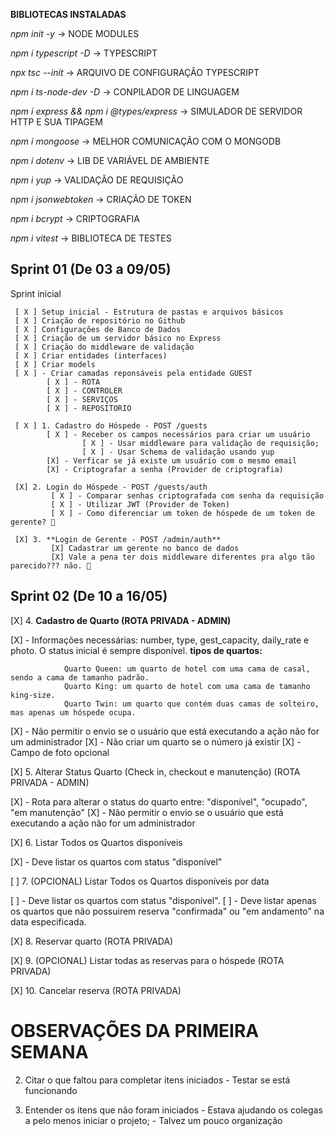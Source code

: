**BIBLIOTECAS INSTALADAS**

_npm init -y_ -> NODE MODULES

_npm i typescript -D_ -> TYPESCRIPT

_npx tsc --init_ -> ARQUIVO DE CONFIGURAÇÃO TYPESCRIPT

_npm i ts-node-dev -D_ -> CONPILADOR DE LINGUAGEM

_npm i express && npm i @types/express_ -> SIMULADOR DE SERVIDOR HTTP E SUA TIPAGEM

_npm i mongoose_ -> MELHOR COMUNICAÇÃO COM O MONGODB

_npm i dotenv_ -> LIB DE VARIÁVEL DE AMBIENTE

_npm i yup_ -> VALIDAÇÃO DE REQUISIÇÃO

_npm i jsonwebtoken_ -> CRIAÇÃO DE TOKEN

_npm i bcrypt_ -> CRIPTOGRAFIA

_npm i vitest_ -> BIBLIOTECA DE TESTES

## Sprint 01 (De 03 a 09/05)

Sprint inicial

```plaintext
 [ X ] Setup inicial - Estrutura de pastas e arquivos básicos
 [ X ] Criação de repositório no Github
 [ X ] Configurações de Banco de Dados
 [ X ] Criação de um servidor básico no Express
 [ X ] Criação do middleware de validação
 [ X ] Criar entidades (interfaces)
 [ X ] Criar models
 [ X ] - Criar camadas reponsáveis pela entidade GUEST
        [ X ] - ROTA
        [ X ] - CONTROLER
        [ X ] - SERVIÇOS
        [ X ] - REPOSITORIO

 [ X ] 1. Cadastro do Hóspede - POST /guests
        [ X ] - Receber os campos necessários para criar um usuário
                [ X ] - Usar middleware para validação de requisição;
                [ X ] - Usar Schema de validação usando yup
        [X] - Verficar se já existe um usuário com o mesmo email
        [X] - Criptografar a senha (Provider de criptografia)

 [X] 2. Login do Hóspede - POST /guests/auth
         [ X ] - Comparar senhas criptografada com senha da requisição
         [ X ] - Utilizar JWT (Provider de Token)
         [ X ] - Como diferenciar um token de hóspede de um token de gerente? 🤔

 [X] 3. **Login de Gerente - POST /admin/auth**
         [X] Cadastrar um gerente no banco de dados
         [X] Vale a pena ter dois middleware diferentes pra algo tão parecido??? não. 🤔

```

## Sprint 02 (De 10 a 16/05)

[X] 4. **Cadastro de Quarto (ROTA PRIVADA - ADMIN)**

[X] - Informações necessárias: number, type, gest_capacity, daily_rate e photo. O status inicial é sempre disponível.
**tipos de quartos:**

                Quarto Queen: um quarto de hotel com uma cama de casal, sendo a cama de tamanho padrão.
                Quarto King: um quarto de hotel com uma cama de tamanho king-size.
                Quarto Twin: um quarto que contém duas camas de solteiro, mas apenas um hóspede ocupa.

[X] - Não permitir o envio se o usuário que está executando a ação não for um administrador
[X] - Não criar um quarto se o número já existir
[X] - Campo de foto opcional

[X] 5. Alterar Status Quarto (Check in, checkout e manutenção) (ROTA PRIVADA - ADMIN)

[X] - Rota para alterar o status do quarto entre: "disponível", "ocupado", "em manutenção"
[X] - Não permitir o envio se o usuário que está executando a ação não for um administrador

[X] 6. Listar Todos os Quartos disponíveis

[X] - Deve listar os quartos com status "disponível"

[ ] 7. (OPCIONAL) Listar Todos os Quartos disponíveis por data

[ ] - Deve listar os quartos com status "disponível".
[ ] - Deve listar apenas os quartos que não possuirem reserva "confirmada" ou "em andamento" na data especificada.

[X] 8. Reservar quarto (ROTA PRIVADA)

[X] 9. (OPCIONAL) Listar todas as reservas para o hóspede (ROTA PRIVADA)

[X] 10. Cancelar reserva (ROTA PRIVADA)

# OBSERVAÇÕES DA PRIMEIRA SEMANA

2. Citar o que faltou para completar itens iniciados - Testar se está funcionando

3. Entender os itens que não foram iniciados - Estava ajudando os colegas a pelo menos iniciar o projeto; - Talvez um pouco organização

